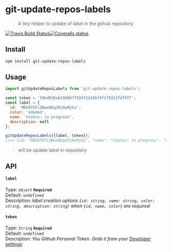 # git-update-repos-labels
> A tiny helper to update of label in the github repository 

[![Travis Build Status](https://img.shields.io/travis/Scrum/git-update-repos-labels/master.svg?style=flat-square&label=unix)](https://travis-ci.org/Scrum/git-update-repos-labels)[![Coveralls status](https://img.shields.io/coveralls/Scrum/git-update-repos-labels.svg?style=flat-square)](https://coveralls.io/r/Scrum/git-update-repos-labels)

## Install
```bash
npm install git-update-repos-labels
```

## Usage
```js
import gitUpdateReposLabels from 'git-update-repos-labels';

const token = '59bd8d5eb1980b7f926f2d106f4f2f0312fdf97f';
const label = {
  id: 'MDU6TGFiZWwxNDg1MjAwMjk2', 
  color: 'ededed', 
  name: 'status: in progress', 
  description: null
};

gitUpdateReposLabels({label, token});
//=> {id: "MDU6TGFiZWwxNDg1MjAwMjk2", "name": "status: in progress", "color": "ededed", "description": null}
```
> will be update label in repository

## API
#### `label`

Type: `object` **`Required`**  
Default: `undefined`  
Description: *label creation options `{id: string, name: string, color: string, description: string}` when `{id, name, color}` are required*

#### `token`

Type: `String` **`Required`**  
Default: `undefined`  
Description: *You  Github Personal Token. Grab it from your [Developer settings](https://github.com/settings/developers)*

